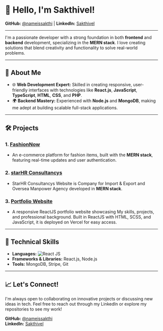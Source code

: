 # 👋 Hello, I'm Sakthivel!

**GitHub:** [@nameissakthi](https://github.com/nameissakthi) | **LinkedIn:** [Sakthivel](https://www.linkedin.com/in/sakthiveldhanushkodi) 

---

I'm a passionate developer with a strong foundation in both **frontend** and **backend** development, specializing in the **MERN stack**. I love creating solutions that blend creativity and functionality to solve real-world problems.

---

## 🚀 About Me

- 🌐 **Web Development Expert:** Skilled in creating responsive, user-friendly interfaces with technologies like **React.js**, **JavaScript**, **TypeScript**, **HTML**, **CSS**, and **PHP**.
- 🌍 **Backend Mastery:** Experienced with **Node.js** and **MongoDB**, making me adept at building scalable full-stack applications.

---

## 🛠️ Projects

### 1. [**FashionNow**](https://github.com/nameissakthi/FashionNow)
   - An e-commerce platform for fashion items, built with the **MERN stack**, featuring real-time updates and user authentication.

### 2. [**starHR Consultancys**](https://github.com/nameissakthi/starHR)
   - StarHR Consultancys Website is Company for Import & Export and Oversea Manpower Agency developed in **MERN stack**.

### 3. [**Portfolio Website**](https://github.com/nameissakthi/Sakthivel-Portfolio)
   - A responsive ReactJS portfolio website showcasing My skills, projects, and professional background. Built in ReactJS with HTML, SCSS, and JavaScript, it is deployed on Vercel for easy access.

---

## 🧰 Technical Skills

- **Languages:**
  ![React JS](https://img.shields.io/badge/Reactjs-white?style=for-the-badge&logo=react&logoColor=skyblue)
- **Frameworks & Libraries:** React.js, Node.js
- **Tools:** MongoDB, Stripe, Git

---

## 📈 Let's Connect!

I'm always open to collaborating on innovative projects or discussing new ideas in tech. Feel free to reach out through my LinkedIn or explore my repositories to see my work!

**GitHub:** [@nameissakthi](https://github.com/nameissakthi)  
**LinkedIn:** [Sakthivel](https://www.linkedin.com/in/sakthivel)


<!--
**nameissakthi/nameissakthi** is a ✨ _special_ ✨ repository because its `README.md` (this file) appears on your GitHub profile.

Here are some ideas to get you started:

- 🔭 I’m currently working on ...
- 🌱 I’m currently learning ...
- 👯 I’m looking to collaborate on ...
- 🤔 I’m looking for help with ...
- 💬 Ask me about ...
- 📫 How to reach me: ...
- 😄 Pronouns: ...
- ⚡ Fun fact: ...
-->
